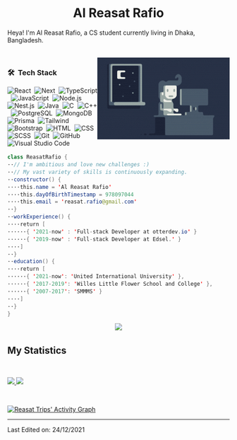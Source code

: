 <h1 align="center">
  <b>Al Reasat Rafio</b>
</h1>

Heya! I'm Al Reasat Rafio, a CS student currently living in Dhaka, Bangladesh.

<br>


<img alt="Night Coding" src="https://raw.githubusercontent.com/AVS1508/AVS1508/master/assets/Night-Coding.gif" align="right"/>

### 🛠 &nbsp;Tech Stack

![React](https://img.shields.io/badge/-React-05122A?style=flat&logo=react)&nbsp;
![Next](https://img.shields.io/badge/-Next.js-05122A?style=flat&logo=next.js)&nbsp;
![TypeScript](https://img.shields.io/badge/-TypeScript-05122A?style=flat&logo=typescript)&nbsp;
![JavaScript](https://img.shields.io/badge/-JavaScript-05122A?style=flat&logo=javascript)&nbsp;
![Node.js](https://img.shields.io/badge/-Node.js-05122A?style=flat&logo=node.js)&nbsp;
![Nest.js](https://img.shields.io/badge/-Nest.js-05122A?style=flat&logo=nest.js)&nbsp;
![Java](https://img.shields.io/badge/-Java-05122A?style=flat&logo=Java&logoColor=FFA518)&nbsp;
![C](https://img.shields.io/badge/-C-05122A?style=flat&logo=C&logoColor=A8B9CC)&nbsp;
![C++](https://img.shields.io/badge/-C++-05122A?style=flat&logo=C%2B%2B&logoColor=00599C)&nbsp;
![PostgreSQL](https://img.shields.io/badge/-PostgreSQL-05122A?style=flat&logo=postgresql&logoColor=563D7C)&nbsp;
![MongoDB](https://img.shields.io/badge/-MongoDB-05122A?style=flat&logo=mongodb&logoColor=563D7C)&nbsp;
![Prisma](https://img.shields.io/badge/-Prisma-05122A?style=flat&logo=prisma&logoColor=563D7C)&nbsp;
![Tailwind](https://img.shields.io/badge/-Tailwind-05122A?style=flat&logo=tailwind&logoColor=563D7C)&nbsp;
![Bootstrap](https://img.shields.io/badge/-Bootstrap-05122A?style=flat&logo=bootstrap&logoColor=563D7C)&nbsp;
![HTML](https://img.shields.io/badge/-HTML-05122A?style=flat&logo=HTML5)&nbsp;
![CSS](https://img.shields.io/badge/-CSS-05122A?style=flat&logo=CSS3&logoColor=1572B6)&nbsp;
![SCSS](https://img.shields.io/badge/-SCSS-05122A?style=flat&logo=SCSS3&logoColor=1572B6)&nbsp;
![Git](https://img.shields.io/badge/-Git-05122A?style=flat&logo=git)&nbsp;
![GitHub](https://img.shields.io/badge/-GitHub-05122A?style=flat&logo=github)&nbsp;
![Visual Studio Code](https://img.shields.io/badge/-Visual%20Studio%20Code-05122A?style=flat&logo=visual-studio-code&logoColor=007ACC)&nbsp;


```java
class ReasatRafio {
··// I'm ambitious and love new challenges :)
··// My vast variety of skills is continuously expanding.
··constructor() {
····this.name = 'Al Reasat Rafio'
····this.dayOfBirthTimestamp = 978097044
····this.email = 'reasat.rafio@gmail.com'
··}
··workExperience() {
····return [
······{ '2021-now' : 'Full-stack Developer at otterdev.io' }
······{ '2019-now' : 'Full-stack Developer at Edsel.' }
····]
··}
··education() {
····return [
······{ '2021-now': 'United International University' },
······{ '2017-2019': 'Willes Little Flower School and College' },
······{ '2007-2017': 'SMMMS' }
····]
··}
}
```

<div align="center">
  <a href="https://open.spotify.com/user/31rl2jnzeabxo5kfeqn3rnzdaviq">
    <img src="https://readme-spotify-tingz.vercel.app/api/now-playing">
  </a>
</div>

<!--
<div align="center">
  <a href="https://open.spotify.com/user/31rl2jnzeabxo5kfeqn3rnzdaviq">
    <img src="https://spotify-readme-theta-virid.vercel.app/api?scan=true&theme=dark" width="240px">
  </a>
</div>
-->

## My Statistics

<br/>
<p align="left">
  <a href="https://reasat-rafio.dev/">
  <img width="49.5%" src="https://github-readme-stats.vercel.app/api?username=reasat-rafio&show_icons=true&theme=gruvbox&hide_border=true" />
    <img width="49.5%" src="https://github-readme-streak-stats.herokuapp.com/?user=reasat-rafio&theme=gruvbox&hide_border=true" />
  </a>
</p>
<br>

[![Reasat Trips' Activity Graph](https://activity-graph.herokuapp.com/graph?username=reasat-rafio&custom_title=Reasat%20Trips's%20Contribution%20Graph&theme=gruvbox&bg_color=282828&hide_border=true&line=d1a01f&point=c58545)](https://reasat-rafio.dev)

------

Last Edited on: 24/12/2021
